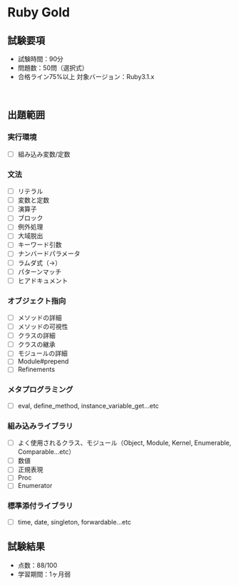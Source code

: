 # Ruby Gold
## 試験要項
- 試験時間：90分
- 問題数：50問（選択式）
- 合格ライン75%以上
対象バージョン：Ruby3.1.x

<br>

## 出題範囲
### 実行環境
- [ ] 組み込み変数/定数
### 文法
- [ ] リテラル
- [ ] 変数と定数
- [ ] 演算子
- [ ] ブロック
- [ ] 例外処理
- [ ] 大域脱出
- [ ] キーワード引数
- [ ] ナンバードパラメータ
- [ ] ラムダ式（->）
- [ ] パターンマッチ
- [ ] ヒアドキュメント
### オブジェクト指向
- [ ] メソッドの詳細
- [ ] メソッドの可視性
- [ ] クラスの詳細
- [ ] クラスの継承
- [ ] モジュールの詳細
- [ ] Module#prepend
- [ ] Refinements
### メタプログラミング
- [ ] eval, define_method, instance_variable_get...etc
### 組み込みライブラリ
- [ ] よく使用されるクラス、モジュール（Object, Module, Kernel, Enumerable, Comparable...etc）
- [ ] 数値
- [ ] 正規表現
- [ ] Proc
- [ ] Enumerator
### 標準添付ライブラリ
- [ ] time, date, singleton, forwardable...etc

## 試験結果
- 点数：88/100
- 学習期間：1ヶ月弱